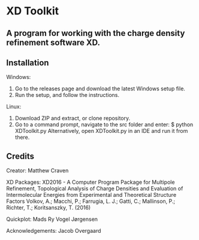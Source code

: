 # XD Toolkit
A program for working with the charge density refinement software XD.
---------------------------------------------------------------------

Installation
------------

Windows:

1) Go to the releases page and download the latest Windows setup file.
2) Run the setup, and follow the instructions.

Linux:

1) Download ZIP and extract, or clone repository.
2) Go to a command prompt, navigate to the src folder and enter: $ python XDToolkit.py
   Alternatively, open XDToolkit.py in an IDE and run it from there.


Credits
-------

Creator: Matthew Craven

XD Packages: 
XD2016 - A Computer Program Package for Multipole Refinement, Topological Analysis of Charge Densities and Evaluation of Intermolecular Energies from Experimental and Theoretical Structure Factors
Volkov, A.; Macchi, P.; Farrugia, L. J.; Gatti, C.; Mallinson, P.; Richter, T.; Koritsanszky, T. (2016)  

Quickplot: Mads Ry Vogel Jørgensen

Acknowledgements: Jacob Overgaard


